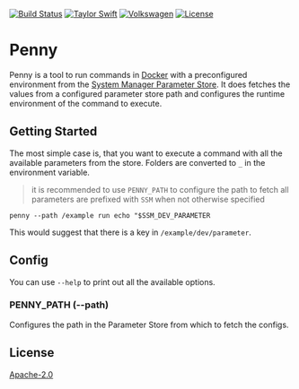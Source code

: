 [![Build Status](https://travis-ci.org/andersnormal/penny.svg?branch=master)](https://travis-ci.org/axelspringer/penny)
[![Taylor Swift](https://img.shields.io/badge/secured%20by-taylor%20swift-brightgreen.svg)](https://twitter.com/SwiftOnSecurity)
[![Volkswagen](https://auchenberg.github.io/volkswagen/volkswargen_ci.svg?v=1)](https://github.com/auchenberg/volkswagen)
[![License](https://img.shields.io/badge/License-Apache%202.0-blue.svg)](https://opensource.org/licenses/Apache-2.0)

# Penny

Penny is a tool to run commands in [Docker](https://docker.io) with a preconfigured environment from the [System Manager Parameter Store](https://docs.aws.amazon.com/systems-manager/latest/userguide/systems-manager-paramstore.html). It does fetches the values from a configured parameter store path and configures the runtime environment of the command to execute.

## Getting Started

The most simple case is, that you want to execute a command with all the available parameters from the store. Folders are converted to `_` in the environment variable.

> it is recommended to use `PENNY_PATH` to configure the path to fetch
> all parameters are prefixed with `SSM` when not otherwise specified

```
penny --path /example run echo "$SSM_DEV_PARAMETER
```

This would suggest that there is a key in `/example/dev/parameter`.

## Config

You can use `--help` to print out all the available options.

### PENNY_PATH (--path)

Configures the path in the Parameter Store from which to fetch the configs.

## License
[Apache-2.0](/LICENSE)

